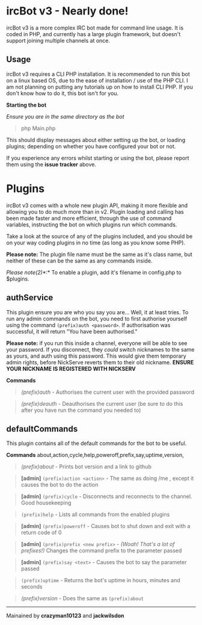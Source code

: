 ircBot v3 - Nearly done!
========================
ircBot v3 is a more complex IRC bot made for command line usage. It is coded in PHP, and currently has a large plugin framework, but doesn't support joining multiple channels at once.


Usage
-----
ircBot v3 requires a CLI PHP installation. It is recommended to run this bot on a linux based OS, due to the ease of installation / use of the PHP CLI. I am not planning on putting any tutorials up on how to install CLI PHP. If you don't know how to do it, this bot isn't for you.

**Starting the bot**

*Ensure you are in the same directory as the bot*

> php Main.php

This should display messages about either setting up the bot, or loading plugins; depending on whether you have configured your bot or not.

If you experience any errors whilst starting or using the bot, please report them using the **issue tracker** above.


Plugins
=======
ircBot v3 comes with a whole new plugin API, making it more flexible and allowing you to do much more than in v2. Plugin loading and calling has been made faster and more efficient, through the use of command variables, instructing the bot on which plugins run which commands.

Take a look at the source of any of the plugins included, and you should be on your way coding plugins in no time (as long as you know some PHP).

**Please note:** The plugin file name must be the same as it's class name, but neither of these can be the same as any commands inside.

**Please note*(2)*:** To enable a plugin, add it's filename in config.php to $plugins.


authService
-----------
This plugin ensure you are who you say you are... Well, it at least tries.
To run any admin commands on the bot, you need to first authorise yourself using the command `(prefix)auth <password>`.
If authorisation was successful, it will return "You have been authorised."

**Please note:** if you run this inside a channel, everyone will be able to see your password. If you disconnect, they *could* switch nicknames to the same as yours, and auth using this password. This would give them temporary admin rights, before NickServe reverts them to their old nickname. **ENSURE YOUR NICKNAME IS REGISTERED WITH NICKSERV**

**Commands**

> *(prefix)auth <password>* - Authorises the current user with the provided password

> *(prefix)deauth* - Deauthorises the current user (be sure to do this after you have run the command you needed to)


defaultCommands
---------------
This plugin contains all of the default commands for the bot to be useful.

**Commands**
about,action,cycle,help,poweroff,prefix,say,uptime,version,
> *(prefix)about* - Prints bot version and a link to github

> **[admin]** `(prefix)action <action>` - The same as doing /me <action>, except it causes the bot to do the action

> **[admin]** `(prefix)cycle` - Disconnects and reconnects to the channel. Good housekeeping

> `(prefix)help` - Lists all commands from the enabled plugins

> **[admin]** `(prefix)poweroff` - Causes bot to shut down and exit with a return code of 0

> **[admin]** `(prefix)prefix <new prefix>` - *(Woah! That's a lot of prefixes!)* Changes the command prefix to the parameter passed

> **[admin]** `(prefix)say <text>` - Causes the bot to say the parameter passed

> `(prefix)uptime` - Returns the bot's uptime in hours, minutes and seconds

> *(prefix)version* - Does the same as `(prefix)about`

***
Mainained by **crazyman10123** and **jackwilsdon**

